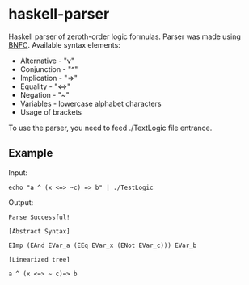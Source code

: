 # haskell-parser
Haskell parser of zeroth-order logic formulas.
Parser was made using [BNFC](https://github.com/BNFC/bnfc).
Available syntax elements:
* Alternative - "v"
* Conjunction - "^"
* Implication - "=>"
* Equality - "<=>"
* Negation - "~"
* Variables - lowercase alphabet characters
* Usage of brackets

To use the parser, you need to feed ./TextLogic file entrance.
## Example
Input:
```
echo "a ^ (x <=> ~c) => b" | ./TestLogic
```

Output:
```
Parse Successful!

[Abstract Syntax]

EImp (EAnd EVar_a (EEq EVar_x (ENot EVar_c))) EVar_b

[Linearized tree]

a ^ (x <=> ~ c)=> b
```
